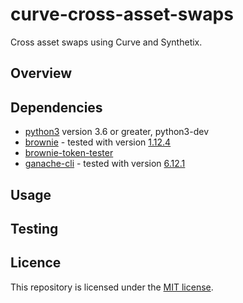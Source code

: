 # curve-cross-asset-swaps

Cross asset swaps using Curve and Synthetix.

## Overview

## Dependencies

* [python3](https://www.python.org/downloads/release/python-368/) version 3.6 or greater, python3-dev
* [brownie](https://github.com/eth-brownie/brownie) - tested with version [1.12.4](https://github.com/eth-brownie/brownie/releases/tag/v1.12.4)
* [brownie-token-tester](https://github.com/iamdefinitelyahuman/brownie-token-tester)
* [ganache-cli](https://github.com/trufflesuite/ganache-cli) - tested with version [6.12.1](https://github.com/trufflesuite/ganache-cli/releases/tag/v6.12.1)

## Usage

## Testing

## Licence

This repository is licensed under the [MIT license](LICENSE).
